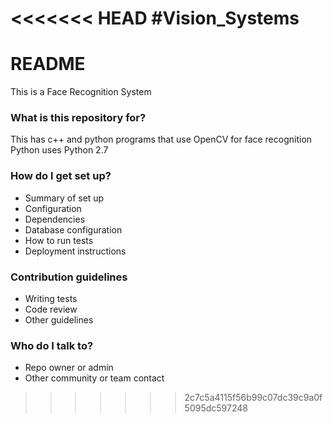 <<<<<<< HEAD
#Vision_Systems
=======
# README #

This is a Face Recognition System

### What is this repository for? ###

This has c++ and python programs that use OpenCV for face recognition
Python uses Python 2.7

### How do I get set up? ###

* Summary of set up
* Configuration
* Dependencies
* Database configuration
* How to run tests
* Deployment instructions

### Contribution guidelines ###

* Writing tests
* Code review
* Other guidelines

### Who do I talk to? ###

* Repo owner or admin
* Other community or team contact
>>>>>>> 2c7c5a4115f56b99c07dc39c9a0f5095dc597248
